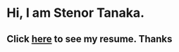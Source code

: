 # Hi, I am Stenor Tanaka.
## Click [here](https://docs.google.com/document/d/1bMH9f_AiPjM_5D9qzOF31kkuUiJQ6PpVZZMhg6weSC4/edit?usp=sharin) to see my resume. Thanks
